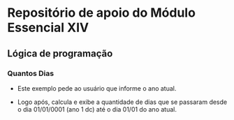 # Repositório de apoio do Módulo Essencial XIV

## Lógica de programação

### Quantos Dias

- Este exemplo pede ao usuário que informe o ano atual.

- Logo após, calcula e exibe a quantidade de dias que se passaram desde o dia 01/01/0001 (ano 1 dc) até o dia 01/01 do ano atual.
